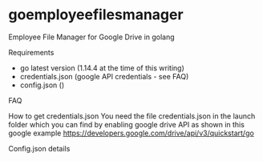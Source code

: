 # goemployeefilesmanager
Employee File Manager for Google Drive in golang

Requirements
- go latest version (1.14.4 at the time of this writing)
- credentials.json (google API credentials - see FAQ)
- config.json ()

FAQ 

How to get credentials.json
    You need the file credentials.json in the launch folder which you can find by enabling google drive API as shown in this google example
    https://developers.google.com/drive/api/v3/quickstart/go

Config.json details
